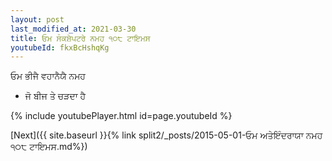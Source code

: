 ```yaml
---
layout: post
last_modified_at: 2021-03-30
title: ਓਮ ਸੰਕਸ਼ੇਪਟਰੇ ਨਮਹ ੧੦੮ ਟਾਇਮਸ
youtubeId: fkxBcHshqKg
---
```

 
 
 ਓਮ ਭੀਜੈ ਵਹਾਨੈਯੈ ਨਮਹ  
 
 -  ਜੋ ਬੀਜ ਤੇ ਚੜਦਾ ਹੈ 
 
  
 
  
 
 
 
 
 
 


{% include youtubePlayer.html id=page.youtubeId %}
 
[Next]({{ site.baseurl }}{% link  split2/_posts/2015-05-01-ਓਮ ਅਤੇਇੰਦਰਾਯਾ ਨਮਹ ੧੦੮ ਟਾਇਮਸ.md%})
 
